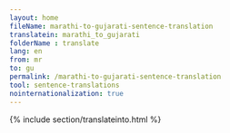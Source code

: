 ```yaml
---
layout: home
fileName: marathi-to-gujarati-sentence-translation
translatein: marathi_to_gujarati
folderName : translate
lang: en
from: mr
to: gu
permalink: /marathi-to-gujarati-sentence-translation
tool: sentence-translations
nointernationalization: true
---
```

{% include section/translateinto.html %}
